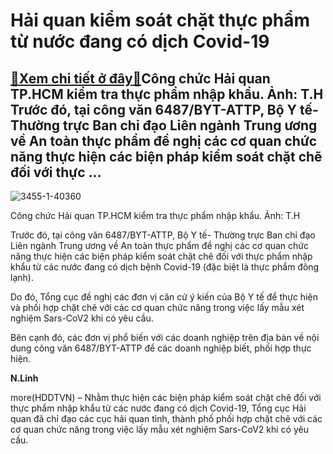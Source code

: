 Hải quan kiểm soát chặt thực phẩm từ nước đang có dịch Covid-19
===============================================================

[:gift:Xem chi tiết ở đây:gift:](https://hddtvn.com/hai-quan-kiem-soat-chat-thuc-pham-tu-nuoc-dang-co-dich-covid-19-2/)Công chức Hải quan TP.HCM kiểm tra thực phẩm nhập khẩu. Ảnh: T.H Trước đó, tại công văn 6487/BYT-ATTP, Bộ Y tế- Thường trực Ban chỉ đạo Liên ngành Trung ương về An toàn thực phẩm đề nghị các cơ quan chức năng thực hiện các biện pháp kiểm soát chặt chẽ đối với thực …
--------------------------------------------------------------------------------------------------------------------------------------------------------------------------------------------------------------------------------------------------------------------------





![3455-1-40360](https://hddtvn.com/wp-content/uploads/2021/01/3455_1_40360.jpg "Công chức Hải quan TP.HCM kiểm tra thực phẩm nhập khẩu. Ảnh: T.H")


Công chức Hải quan TP.HCM kiểm tra thực phẩm nhập khẩu. Ảnh: T.H



Trước đó, tại công văn 6487/BYT-ATTP, Bộ Y tế- Thường trực Ban chỉ đạo Liên ngành Trung ương về An toàn thực phẩm đề nghị các cơ quan chức năng thực hiện các biện pháp kiểm soát chặt chẽ đối với thực phẩm nhập khẩu từ các nước đang có dịch bệnh Covid-19 (đặc biệt là thực phẩm đông lạnh).


Do đó, Tổng cục đề nghị các đơn vị căn cứ ý kiến của Bộ Y tế để thực hiện và phối hợp chặt chẽ với các cơ quan chức năng trong việc lấy mẫu xét nghiệm Sars-CoV2 khi có yêu cầu.


Bên cạnh đó, các đơn vị phổ biến với các doanh nghiệp trên địa bàn về nội dung công văn 6487/BYT-ATTP để các doanh nghiệp biết, phối hợp thực hiện.




**N.Linh**



more(HDDTVN) – Nhằm thực hiện các biện pháp kiểm soát chặt chẽ đối với thực phẩm nhập khẩu từ các nước đang có dịch Covid-19, Tổng cục Hải quan đã chỉ đạo các cục hải quan tỉnh, thành phố phối hợp chặt chẽ với các cơ quan chức năng trong việc lấy mẫu xét nghiệm Sars-CoV2 khi có yêu cầu.

